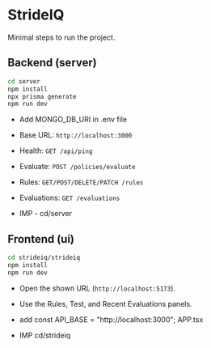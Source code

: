 # StrideIQ

Minimal steps to run the project.

## Backend (server)
```bash
cd server
npm install
npx prisma generate
npm run dev
```
- Add MONGO_DB_URI in .env file

- Base URL: `http://localhost:3000`
- Health: `GET /api/ping`
- Evaluate: `POST /policies/evaluate`
- Rules: `GET/POST/DELETE/PATCH /rules`
- Evaluations: `GET /evaluations`

- IMP - cd/server

## Frontend (ui)
```bash
cd strideiq/strideiq
npm install
npm run dev
```
- Open the shown URL (`http://localhost:5173`).
- Use the Rules, Test, and Recent Evaluations panels.
- add const API_BASE = "http://localhost:3000"; APP.tsx

- IMP cd/strideiq


